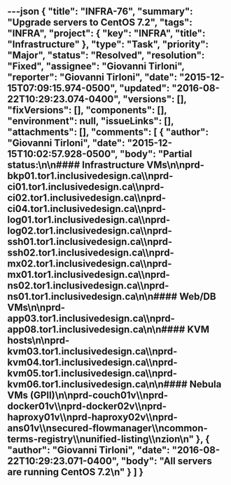 ---json
{
  "title": "INFRA-76",
  "summary": "Upgrade servers to CentOS 7.2",
  "tags": "INFRA",
  "project": {
    "key": "INFRA",
    "title": "Infrastructure"
  },
  "type": "Task",
  "priority": "Major",
  "status": "Resolved",
  "resolution": "Fixed",
  "assignee": "Giovanni Tirloni",
  "reporter": "Giovanni Tirloni",
  "date": "2015-12-15T07:09:15.974-0500",
  "updated": "2016-08-22T10:29:23.074-0400",
  "versions": [],
  "fixVersions": [],
  "components": [],
  "environment": null,
  "issueLinks": [],
  "attachments": [],
  "comments": [
    {
      "author": "Giovanni Tirloni",
      "date": "2015-12-15T10:02:57.928-0500",
      "body": "Partial status:\n\n#### Infrastructure VMs\n\nprd-bkp01.tor1.inclusivedesign.ca\\\nprd-ci01.tor1.inclusivedesign.ca\\\nprd-ci02.tor1.inclusivedesign.ca\\\nprd-ci04.tor1.inclusivedesign.ca\\\nprd-log01.tor1.inclusivedesign.ca\\\nprd-log02.tor1.inclusivedesign.ca\\\nprd-ssh01.tor1.inclusivedesign.ca\\\nprd-ssh02.tor1.inclusivedesign.ca\\\nprd-mx02.tor1.inclusivedesign.ca\\\nprd-mx01.tor1.inclusivedesign.ca\\\nprd-ns02.tor1.inclusivedesign.ca\\\nprd-ns01.tor1.inclusivedesign.ca\n\n#### Web/DB VMs\n\nprd-app03.tor1.inclusivedesign.ca\\\nprd-app08.tor1.inclusivedesign.ca\n\n#### KVM hosts\n\nprd-kvm03.tor1.inclusivedesign.ca\\\nprd-kvm04.tor1.inclusivedesign.ca\\\nprd-kvm05.tor1.inclusivedesign.ca\\\nprd-kvm06.tor1.inclusivedesign.ca\n\n#### Nebula VMs (GPII)\n\nprd-couch01v\\\nprd-docker01v\\\nprd-docker02v\\\nprd-haproxy01v\\\nprd-haproxy02v\\\nprd-ans01v\\\nsecured-flowmanager\\\ncommon-terms-registry\\\nunified-listing\\\nzion\n"
    },
    {
      "author": "Giovanni Tirloni",
      "date": "2016-08-22T10:29:23.071-0400",
      "body": "All servers are running CentOS 7.2\n"
    }
  ]
}
---

        
